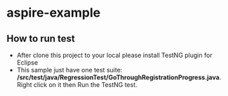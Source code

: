 # aspire-example

## How to run test
- After clone this project to your local please install TestNG plugin for Eclipse
- This sample just have one test suite: **/src/test/java/RegressionTest/GoThroughRegistrationProgress.java**. Right click on it then Run the TestNG test.
